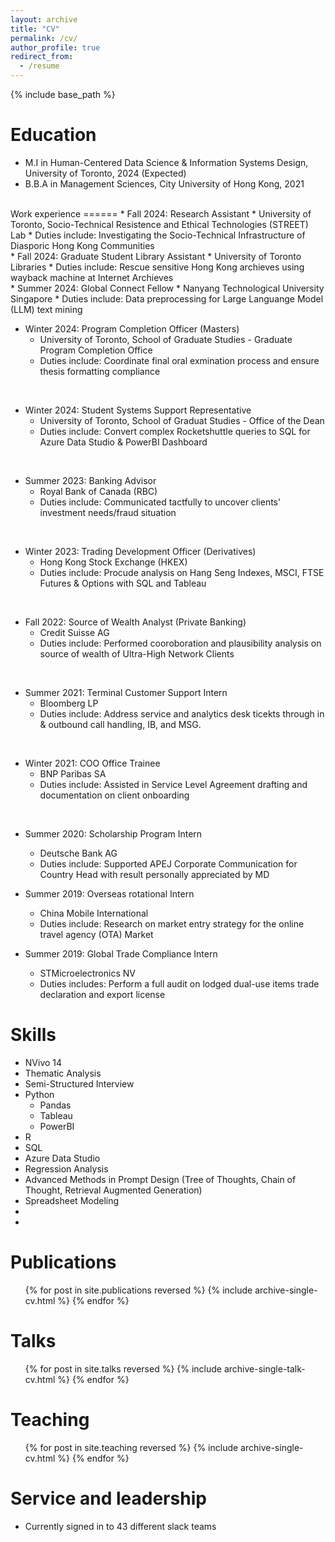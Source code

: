 ```yaml
---
layout: archive
title: "CV"
permalink: /cv/
author_profile: true
redirect_from:
  - /resume
---
```


{% include base_path %}

Education
======
* M.I in Human-Centered Data Science & Information Systems Design, University of Toronto, 2024 (Expected)
* B.B.A in Management Sciences, City University of Hong Kong, 2021

<br/>
Work experience
======
* Fall 2024: Research Assistant
  * University of Toronto, Socio-Technical Resistence and Ethical Technologies (STREET) Lab
  * Duties include: Investigating the Socio-Technical Infrastructure of Diasporic Hong Kong Communities

<br/>
* Fall 2024: Graduate Student Library Assistant
  * University of Toronto Libraries
  * Duties include: Rescue sensitive Hong Kong archieves using wayback machine at Internet Archieves

<br/>
* Summer 2024: Global Connect Fellow
  * Nanyang Technological University Singapore
  * Duties include: Data preprocessing for Large Languange Model (LLM) text mining
<br/>

* Winter 2024: Program Completion Officer (Masters)
  * University of Toronto, School of Graduate Studies - Graduate Program Completion Office
  * Duties include: Coordinate final oral exmination process and ensure thesis formatting compliance
<br/>

* Winter 2024: Student Systems Support Representative
  * University of Toronto, School of Graduat Studies -  Office of the Dean
  * Duties include: Convert complex Rocketshuttle queries to SQL for Azure Data Studio & PowerBI Dashboard
<br/>

* Summer 2023: Banking Advisor
  * Royal Bank of Canada (RBC)
  * Duties include: Communicated tactfully to uncover clients' investment needs/fraud situation
<br/>

* Winter 2023: Trading Development Officer (Derivatives) 
  * Hong Kong Stock Exchange (HKEX)
  * Duties include: Procude analysis on Hang Seng Indexes, MSCI, FTSE Futures & Options with SQL and Tableau
<br/>

* Fall 2022: Source of Wealth Analyst (Private Banking)
  * Credit Suisse AG
  * Duties include: Performed cooroboration and plausibility analysis on source of wealth of Ultra-High Network Clients
<br/>

* Summer 2021: Terminal Customer Support Intern
  * Bloomberg LP
  * Duties include: Address service and analytics desk ticekts through in & outbound call handling, IB, and MSG. 
<br/>

* Winter 2021: COO Office Trainee
  * BNP Paribas SA
  * Duties include: Assisted in Service Level Agreement drafting and documentation on client onboarding
<br/>

* Summer 2020: Scholarship Program Intern
  * Deutsche Bank AG
  * Duties include: Supported APEJ Corporate Communication for Country Head with result personally appreciated by MD<br/>

* Summer 2019: Overseas rotational Intern
  * China Mobile International
  * Duties include: Research on market entry strategy for the online travel agency (OTA) Market <br/>

* Summer 2019: Global Trade Compliance Intern
  * STMicroelectronics NV
  * Duties includes: Perform a full audit on lodged dual-use items trade declaration and export license <br/>


Skills
======
* NVivo 14
* Thematic Analysis
* Semi-Structured Interview
* Python 
  * Pandas
  * Tableau
  * PowerBI
* R
* SQL
* Azure Data Studio
* Regression Analysis
* Advanced Methods in Prompt Design (Tree of Thoughts, Chain of Thought, Retrieval Augmented Generation)
* Spreadsheet Modeling
*  
* 


Publications
======
  <ul>{% for post in site.publications reversed %}
    {% include archive-single-cv.html %}
  {% endfor %}</ul>
  
Talks
======
  <ul>{% for post in site.talks reversed %}
    {% include archive-single-talk-cv.html  %}
  {% endfor %}</ul>
  
Teaching
======
  <ul>{% for post in site.teaching reversed %}
    {% include archive-single-cv.html %}
  {% endfor %}</ul>
  
Service and leadership
======
* Currently signed in to 43 different slack teams
